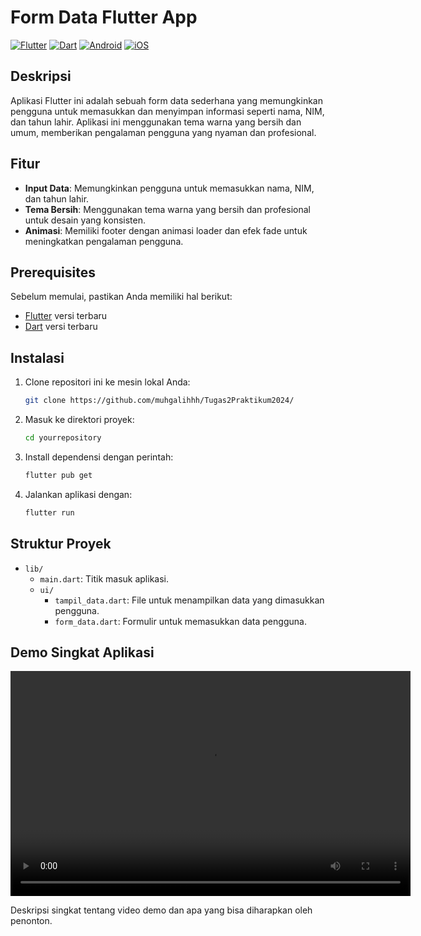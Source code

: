 # Form Data Flutter App

[![Flutter](https://img.shields.io/badge/Flutter-2.5.0-blue.svg?logo=flutter)](https://flutter.dev/)
[![Dart](https://img.shields.io/badge/Dart-2.14.0-blue.svg?logo=dart)](https://dart.dev/)
[![Android](https://img.shields.io/badge/Platform-Android-green.svg?logo=android)](https://developer.android.com/)
[![iOS](https://img.shields.io/badge/Platform-iOS-green.svg?logo=apple)](https://developer.apple.com/ios/)

## Deskripsi

Aplikasi Flutter ini adalah sebuah form data sederhana yang memungkinkan pengguna untuk memasukkan dan menyimpan informasi seperti nama, NIM, dan tahun lahir. Aplikasi ini menggunakan tema warna yang bersih dan umum, memberikan pengalaman pengguna yang nyaman dan profesional.

## Fitur

- **Input Data**: Memungkinkan pengguna untuk memasukkan nama, NIM, dan tahun lahir.
- **Tema Bersih**: Menggunakan tema warna yang bersih dan profesional untuk desain yang konsisten.
- **Animasi**: Memiliki footer dengan animasi loader dan efek fade untuk meningkatkan pengalaman pengguna.

## Prerequisites

Sebelum memulai, pastikan Anda memiliki hal berikut:

- [Flutter](https://flutter.dev/docs/get-started/install) versi terbaru
- [Dart](https://dart.dev/get-dart) versi terbaru

## Instalasi

1. Clone repositori ini ke mesin lokal Anda:

    ```bash
    git clone https://github.com/muhgalihhh/Tugas2Praktikum2024/
    ```

2. Masuk ke direktori proyek:

    ```bash
    cd yourrepository
    ```

3. Install dependensi dengan perintah:

    ```bash
    flutter pub get
    ```

4. Jalankan aplikasi dengan:

    ```bash
    flutter run
    ```

## Struktur Proyek

- `lib/`
  - `main.dart`: Titik masuk aplikasi.
  - `ui/`
    - `tampil_data.dart`: File untuk menampilkan data yang dimasukkan pengguna.
    - `form_data.dart`: Formulir untuk memasukkan data pengguna.

## Demo Singkat Aplikasi

<video width="640" height="360" controls>
  <source src="https://github.com/user-attachments/assets/4a3b5380-728a-4c84-886d-f870528e759e" type="video/mp4">
  Your browser does not support the video tag.
</video>

Deskripsi singkat tentang video demo dan apa yang bisa diharapkan oleh penonton.

